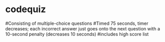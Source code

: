 # codequiz

#Consisting of multiple-choice questions
#Timed 75 seconds, timer decreases; each incorrect answer just goes onto the next question with a 10-second penalty (decreases 10 seconds)
#includes high score list
